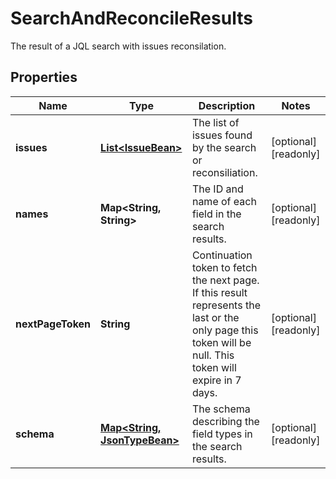 

# SearchAndReconcileResults

The result of a JQL search with issues reconsilation.

## Properties

| Name | Type | Description | Notes |
|------------ | ------------- | ------------- | -------------|
|**issues** | [**List&lt;IssueBean&gt;**](IssueBean.md) | The list of issues found by the search or reconsiliation. |  [optional] [readonly] |
|**names** | **Map&lt;String, String&gt;** | The ID and name of each field in the search results. |  [optional] [readonly] |
|**nextPageToken** | **String** | Continuation token to fetch the next page. If this result represents the last or the only page this token will be null. This token will expire in 7 days. |  [optional] [readonly] |
|**schema** | [**Map&lt;String, JsonTypeBean&gt;**](JsonTypeBean.md) | The schema describing the field types in the search results. |  [optional] [readonly] |



